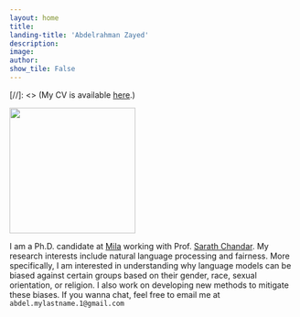 ```yaml
---
layout: home
title: 
landing-title: 'Abdelrahman Zayed'
description: 
image: 
author: 
show_tile: False
---
```

[//]: <> (My CV is available [here](https://github.com/AbdelrahmanZayed/AbdelrahmanZayed.github.io/raw/master/assets/Abdel_CV_2.pdf).)
    
<img src="https://raw.githubusercontent.com/AbdelrahmanZayed/AbdelrahmanZayed.github.io/master/assets/images/abdel_photo_2.jpg" width="220">

I am a Ph.D. candidate at [Mila](https://mila.quebec/en/person/abdelrahman-zayed/) working with Prof. [Sarath Chandar](http://sarathchandar.in/). My research interests include natural language processing and fairness. More specifically, I am interested in understanding why language models can be biased against certain groups based on their gender, race, sexual orientation, or religion. I also work on developing new methods to mitigate these biases. If you wanna chat, feel free to email me at `abdel.mylastname.1@gmail.com`

